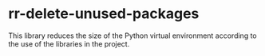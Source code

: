 # rr-delete-unused-packages
This library reduces the size of the Python virtual environment according to the use of the libraries in the project.
